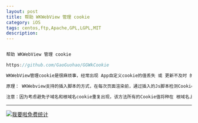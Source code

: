```yaml
---
layout: post
title: 帮助 WKWebView 管理 cookie
category: iOS
tags: centos,ftp,Apache,GPL,LGPL,MIT
description: 
---
```


```javascript

帮助 WKWebView 管理 cookie

https://github.com/GaoGuohao/GGWkCookie

WKWebView管理cookie是很麻烦事，经常出现 App自定义cookie的值丢失 或 更新不及时 的情况。 通过长期踩坑，总结出WKWebview管理cookie的一种方案。

原理： WKWebview支持的插入脚本的方式，在每次页面渲染前，通过插入的Js脚本检测Cookie是否存在，如不存在，将cookie重新种入的思路。

注意：因为考虑避免子域名和根域名cookie重复出现，该方法所有的Cookie值将种在 根域名上。

```



---


<script language="javascript" type="text/javascript" src="//js.users.51.la/19176892.js"></script>
<noscript><a href="//www.51.la/?19176892" target="_blank"><img alt="&#x6211;&#x8981;&#x5566;&#x514D;&#x8D39;&#x7EDF;&#x8BA1;" src="//img.users.51.la/19176892.asp" style="border:none" /></a></noscript>


